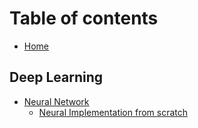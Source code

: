 # Table of contents

* [Home](README.md)

## Deep Learning

* [Neural Network](deep-learning/deep-learning/README.md)
  * [Neural Implementation from scratch](deep-learning/deep-learning/neural-implementation-from-scratch.md)

